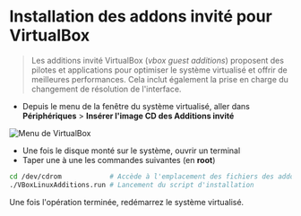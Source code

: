 # Installation des addons invité pour VirtualBox

> Les additions invité VirtualBox (_vbox guest additions_) proposent des pilotes et applications pour optimiser le système virtualisé et offrir de meilleures performances. Cela inclut également la prise en charge du changement de résolution de l'interface.

+ Depuis le menu de la fenêtre du système virtualisé, aller dans **Périphériques** > **Insérer l'image CD des Additions invité**

![Menu de VirtualBox](https://nsa40.casimages.com/img/2019/12/26/191226031630264577.png)

+ Une fois le disque monté sur le système, ouvrir un terminal
+ Taper une à une les commandes suivantes (en **root**)

```bash
cd /dev/cdrom            # Accède à l'emplacement des fichiers des addons
./VBoxLinuxAdditions.run # Lancement du script d'installation
```

Une fois l'opération terminée, redémarrez le système virtualisé.
